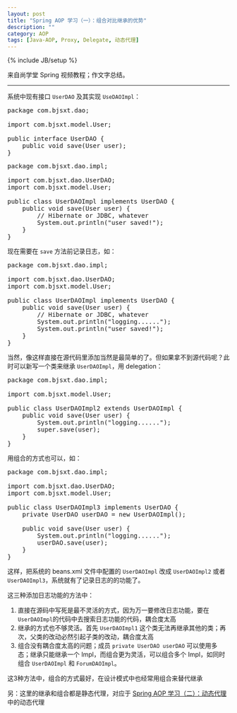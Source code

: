 ```yaml
---
layout: post
title: "Spring AOP 学习（一）：组合对比继承的优势"
description: ""
category: AOP
tags: [Java-AOP, Proxy, Delegate, 动态代理]
---
```

{% include JB/setup %}

来自尚学堂 Spring 视频教程；作文字总结。

---

系统中现有接口 `UserDAO` 及其实现 `UseDAOImpl`：

<pre class="prettyprint linenums">
package com.bjsxt.dao;  
  
import com.bjsxt.model.User;  
  
public interface UserDAO {  
	public void save(User user);  
}  
</pre>

<pre class="prettyprint linenums">
package com.bjsxt.dao.impl;  
  
import com.bjsxt.dao.UserDAO;  
import com.bjsxt.model.User;  
  
public class UserDAOImpl implements UserDAO {  
	public void save(User user) {     
		// Hibernate or JDBC, whatever
		System.out.println("user saved!");  
	}  
}  
</pre>

现在需要在 `save` 方法前记录日志，如：

<pre class="prettyprint linenums">
package com.bjsxt.dao.impl;  
  
import com.bjsxt.dao.UserDAO;  
import com.bjsxt.model.User;  
  
public class UserDAOImpl implements UserDAO {  
	public void save(User user) {     
		// Hibernate or JDBC, whatever
		System.out.println("logging......");  
		System.out.println("user saved!");  
	}  
}  
</pre>

当然，像这样直接在源代码里添加当然是最简单的了。但如果拿不到源代码呢？此时可以新写一个类来继承 `UserDAOImpl`，用 delegation：

<pre class="prettyprint linenums">
package com.bjsxt.dao.impl;  
  
import com.bjsxt.model.User;  
  
public class UserDAOImpl2 extends UserDAOImpl {  
	public void save(User user) {  
		System.out.println("logging......");  
		super.save(user);     
	}  
}  
</pre>

用组合的方式也可以，如：

<pre class="prettyprint linenums">
package com.bjsxt.dao.impl;  
  
import com.bjsxt.dao.UserDAO;  
import com.bjsxt.model.User;  
  
public class UserDAOImpl3 implements UserDAO {    
	private UserDAO userDAO = new UserDAOImpl();  
	  
	public void save(User user) {     
		System.out.println("logging......");  
		userDAO.save(user);   
	}  
}  
</pre>

这样，把系统的 beans.xml 文件中配置的 `UserDAOImpl` 改成 `UserDAOImpl2` 或者 `UserDAOImpl3`，系统就有了记录日志的的功能了。  

这三种添加日志功能的方法中：

1. 直接在源码中写死是最不灵活的方式，因为万一要修改日志功能，要在 `UserDAOImpl`的代码中去搜索日志功能的代码，耦合度太高
2. 继承的方式也不够灵活。首先 `UserDAOImpl1` 这个类无法再继承其他的类；再次，父类的改动必然引起子类的改动，耦合度太高
3. 组合没有耦合度太高的问题；成员 `private UserDAO userDAO` 可以使用多态；继承只能继承一个 Impl，而组合更为灵活，可以组合多个 Impl，如同时组合 `UserDAOImpl` 和 `ForumDAOImpl`。

这3种方法中，组合的方式最好，在设计模式中也经常用组合来替代继承

另：这里的继承和组合都是静态代理，对应于 [Spring AOP 学习（二）：动态代理](/aop/2010/07/28/learning-spring-aop-part-2-dynamic-proxy) 中的动态代理